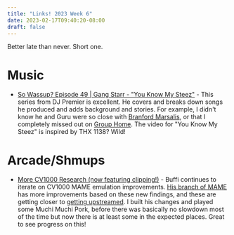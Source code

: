 ```yaml
---
title: "Links! 2023 Week 6"
date: 2023-02-17T09:40:20-08:00
draft: false
---
```


Better late than never. Short one.

# Music

- [So Wassup? Episode 49 | Gang Starr - "You Know My Steez"](https://www.youtube.com/watch?v=hVjMgFP1hB8) - This series from DJ Premier is excellent. He covers and breaks down songs he produced and adds background and stories. For example, I didn't know he and Guru were so close with [Branford Marsalis](https://www.youtube.com/watch?v=Zy8JE8xVwVc), or that I completely missed out on [Group Home](https://www.youtube.com/watch?v=nLsu7hpB8IY). The video for "You Know My Steez" is inspired by THX 1138? Wild!

# Arcade/Shmups

- [More CV1000 Research (now featuring clipping!)](https://buffis.com/research/more-cv1000-research-now-featuring-clipping/) - Buffi continues to iterate on CV1000 MAME emulation improvements. [His branch of MAME](https://github.com/mamedev/mame/commit/5944c4dce9169097c33d05141223e44adb659f28) has more improvements based on these new findings, and these are getting closer to [getting upstreamed](https://github.com/mamedev/mame/pull/10849). I built his changes and played some Muchi Muchi Pork, before there was basically no slowdown most of the time but now there is at least some in the expected places. Great to see progress on this! 
